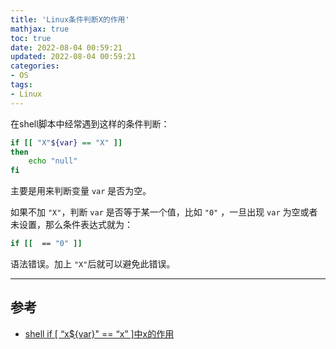 ```yaml
---
title: 'Linux条件判断X的作用'
mathjax: true
toc: true
date: 2022-08-04 00:59:21
updated: 2022-08-04 00:59:21
categories:
- OS
tags:
- Linux
---
```

在shell脚本中经常遇到这样的条件判断：

<!--more-->

```bash
if [[ "X"${var} == "X" ]]
then
    echo "null"
fi
```
主要是用来判断变量 `var` 是否为空。

如果不加 `"X"`，判断 `var` 是否等于某一个值，比如 `"0"` ，一旦出现 `var` 为空或者未设置，那么条件表达式就为：
```bash
if [[  == "0" ]]
```
语法错误。加上 `"X"`后就可以避免此错误。

___

## 参考

- [shell if [ “x${var}" == “x” ]中x的作用](https://blog.csdn.net/readnap/article/details/105047518)